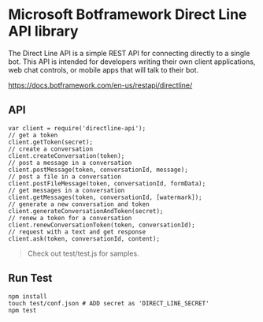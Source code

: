 # Microsoft Botframework Direct Line API library
The Direct Line API is a simple REST API for connecting directly to a single bot. This API is intended for developers writing their own client applications, web chat controls, or mobile apps that will talk to their bot.

https://docs.botframework.com/en-us/restapi/directline/

## API

```
var client = require('directline-api');
// get a token
client.getToken(secret);
// create a conversation
client.createConversation(token);
// post a message in a conversation
client.postMessage(token, conversationId, message);
// post a file in a conversation
client.postFileMessage(token, conversationId, formData);
// get messages in a conversation
client.getMessages(token, conversationId, [watermark]);
// generate a new conversation and token
client.generateConversationAndToken(secret);
// renew a token for a conversation
client.renewConversationToken(token, conversationId);
// request with a text and get response
client.ask(token, conversationId, content);

```

> Check out test/test.js for samples.

## Run Test
```
npm install
touch test/conf.json # ADD secret as 'DIRECT_LINE_SECRET'
npm test
```